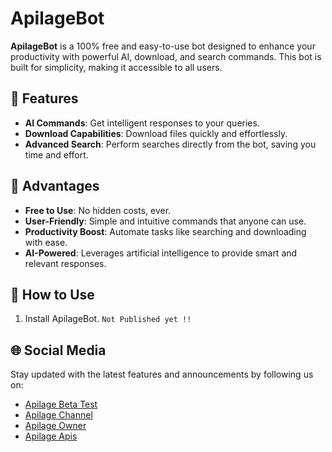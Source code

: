 # ApilageBot

**ApilageBot** is a 100% free and easy-to-use bot designed to enhance your productivity with powerful AI, download, and search commands. This bot is built for simplicity, making it accessible to all users.

## 🌟 Features
- **AI Commands**: Get intelligent responses to your queries.
- **Download Capabilities**: Download files quickly and effortlessly.
- **Advanced Search**: Perform searches directly from the bot, saving you time and effort.

## 🚀 Advantages
- **Free to Use**: No hidden costs, ever.
- **User-Friendly**: Simple and intuitive commands that anyone can use.
- **Productivity Boost**: Automate tasks like searching and downloading with ease.
- **AI-Powered**: Leverages artificial intelligence to provide smart and relevant responses.

## 📖 How to Use
1. Install ApilageBot.
`Not Published yet !!`

## 🌐 Social Media
Stay updated with the latest features and announcements by following us on:

- [Apilage Beta Test](https://chat.whatsapp.com/K0pVs6lI8nQDXsnHy9MrOf)
- [Apilage Channel](https://whatsapp.com/channel/0029Va9fA47HQbRvFFnNpN3o)
- [Apilage Owner](https://vihanga.is-a.dev)
- [Apilage Apis](https://vihangayt.is-a.dev)
